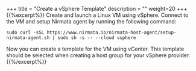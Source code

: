 +++
title = "Create a vSphere Template"
description = ""
weight=20
+++
{{%excerpt%}}
Create and launch a Linux VM using vSphere. Connect to the VM and setup
Nirmata agent by running the following command:

    sudo curl -sSL https://www.nirmata.io/nirmata-host-agent/setup-nirmata-agent.sh | sudo sh -s -- --cloud vsphere

Now you can create a template for the VM using vCenter. This template
should be selected when creating a host group for your vSphere provider.
{{%/excerpt%}}

